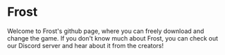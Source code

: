 # Frost
Welcome to Frost's github page, where you can freely download and change the game.
If you don't know much about Frost, you can check out our Discord server and hear about it from the creators!
